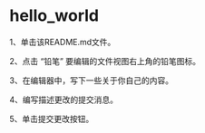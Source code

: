 # hello_world

1、单击该README.md文件。

2、点击  “铅笔”  要编辑的文件视图右上角的铅笔图标。

3、在编辑器中，写下一些关于你自己的内容。

4、编写描述更改的提交消息。

5、单击提交更改按钮。
